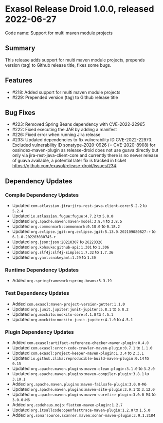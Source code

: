 # Exasol Release Droid 1.0.0, released 2022-06-27

Code name: Support for multi maven module projects

## Summary

This release adds support for multi maven module projects, prepends version (tag) to Github release title, fixes some bugs.

## Features

* #218: Added support for multi maven module projects
* #229: Prepended version (tag) to Github release title

## Bug Fixes

* #223: Removed Spring Beans dependency with CVE-2022-22965
* #222: Fixed executing the JAR by adding a manifest
* #226: Fixed error when running Jira release
* #233: Updated dependencies to fix vulnerability ID CVE-2022-22970. Excluded vulnerability ID sonatype-2020-0926 (= CVE-2020-8908) for ossindex-maven-plugin as release-droid does not use guava directly but only via jira-rest-java-client-core and currently there is no newer release of guava available, a potential later fix is tracked in ticket https://github.com/exasol/release-droid/issues/234.

## Dependency Updates

### Compile Dependency Updates

* Updated `com.atlassian.jira:jira-rest-java-client-core:5.2.2` to `5.2.4`
* Updated `io.atlassian.fugue:fugue:4.7.2` to `5.0.0`
* Updated `org.apache.maven:maven-model:3.8.4` to `3.8.5`
* Updated `org.commonmark:commonmark:0.18.0` to `0.18.2`
* Updated `org.eclipse.jgit:org.eclipse.jgit:5.13.0.202109080827-r` to `6.1.0.202203080745-r`
* Updated `org.json:json:20210307` to `20220320`
* Updated `org.kohsuke:github-api:1.301` to `1.306`
* Updated `org.slf4j:slf4j-simple:1.7.32` to `1.7.36`
* Updated `org.yaml:snakeyaml:1.29` to `1.30`

### Runtime Dependency Updates

* Added `org.springframework:spring-beans:5.3.19`

### Test Dependency Updates

* Added `com.exasol:maven-project-version-getter:1.1.0`
* Updated `org.junit.jupiter:junit-jupiter:5.8.1` to `5.8.2`
* Updated `org.mockito:mockito-core:4.1.0` to `4.5.1`
* Updated `org.mockito:mockito-junit-jupiter:4.1.0` to `4.5.1`

### Plugin Dependency Updates

* Added `com.exasol:artifact-reference-checker-maven-plugin:0.4.0`
* Updated `com.exasol:error-code-crawler-maven-plugin:0.7.1` to `1.1.0`
* Updated `com.exasol:project-keeper-maven-plugin:1.3.4` to `2.3.1`
* Updated `io.github.zlika:reproducible-build-maven-plugin:0.14` to `0.15`
* Updated `org.apache.maven.plugins:maven-clean-plugin:3.1.0` to `3.2.0`
* Updated `org.apache.maven.plugins:maven-compiler-plugin:3.8.1` to `3.10.1`
* Added `org.apache.maven.plugins:maven-failsafe-plugin:3.0.0-M6`
* Updated `org.apache.maven.plugins:maven-site-plugin:3.9.1` to `3.12.0`
* Updated `org.apache.maven.plugins:maven-surefire-plugin:3.0.0-M4` to `3.0.0-M6`
* Added `org.codehaus.mojo:flatten-maven-plugin:1.2.7`
* Updated `org.itsallcode:openfasttrace-maven-plugin:1.2.0` to `1.5.0`
* Added `org.sonarsource.scanner.maven:sonar-maven-plugin:3.9.1.2184`
